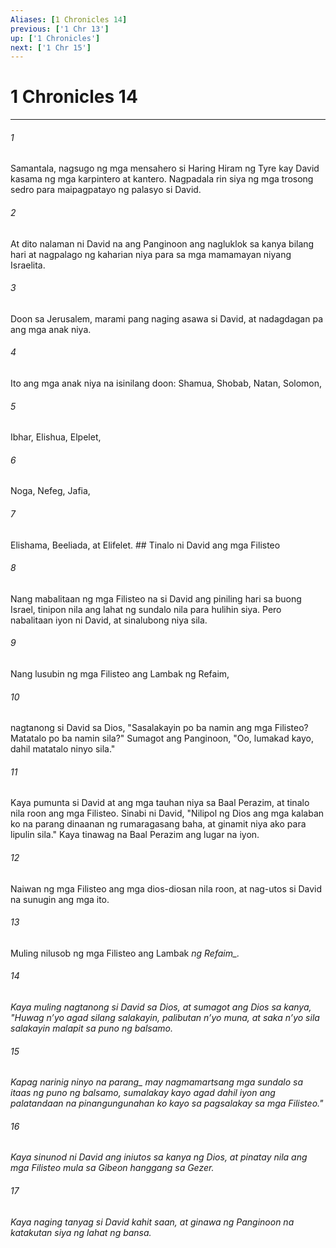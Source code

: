 ```yaml
---
Aliases: [1 Chronicles 14]
previous: ['1 Chr 13']
up: ['1 Chronicles']
next: ['1 Chr 15']
---
```

# 1 Chronicles 14

***






















###### 1 










Samantala, nagsugo ng mga mensahero si Haring Hiram ng Tyre kay David kasama ng mga karpintero at kantero. Nagpadala rin siya ng mga trosong sedro para maipagpatayo ng palasyo si David. 





















###### 2 










At dito nalaman ni David na ang Panginoon ang nagluklok sa kanya bilang hari at nagpalago ng kaharian niya para sa mga mamamayan niyang Israelita. 





















###### 3 










Doon sa Jerusalem, marami pang naging asawa si David, at nadagdagan pa ang mga anak niya. 





















###### 4 










Ito ang mga anak niya na isinilang doon: Shamua, Shobab, Natan, Solomon, 





















###### 5 










Ibhar, Elishua, Elpelet, 





















###### 6 










Noga, Nefeg, Jafia, 





















###### 7 










Elishama, Beeliada, at Elifelet. ## Tinalo ni David ang mga Filisteo 





















###### 8 










Nang mabalitaan ng mga Filisteo na si David ang piniling hari sa buong Israel, tinipon nila ang lahat ng sundalo nila para hulihin siya. Pero nabalitaan iyon ni David, at sinalubong niya sila. 





















###### 9 










Nang lusubin ng mga Filisteo ang Lambak ng Refaim, 





















###### 10 










nagtanong si David sa Dios, "Sasalakayin po ba namin ang mga Filisteo? Matatalo po ba namin sila?" Sumagot ang Panginoon, "Oo, lumakad kayo, dahil matatalo ninyo sila." 





















###### 11 










Kaya pumunta si David at ang mga tauhan niya sa Baal Perazim, at tinalo nila roon ang mga Filisteo. Sinabi ni David, "Nilipol ng Dios ang mga kalaban ko na parang dinaanan ng rumaragasang baha, at ginamit niya ako para lipulin sila." Kaya tinawag na Baal Perazim ang lugar na iyon. 





















###### 12 










Naiwan ng mga Filisteo ang mga dios-diosan nila roon, at nag-utos si David na sunugin ang mga ito. 





















###### 13 










Muling nilusob ng mga Filisteo ang Lambak <i class="trans-change">ng Refaim_. 





















###### 14 










Kaya muling nagtanong si David sa Dios, at sumagot ang Dios sa kanya, "Huwag nʼyo agad silang salakayin, palibutan nʼyo muna, at saka nʼyo sila salakayin malapit sa puno ng balsamo. 





















###### 15 










Kapag narinig ninyo na <i class="trans-change">parang_ may nagmamartsang mga sundalo sa itaas ng puno ng balsamo, sumalakay kayo agad dahil iyon ang palatandaan na pinangungunahan ko kayo sa pagsalakay sa mga Filisteo." 





















###### 16 










Kaya sinunod ni David ang iniutos sa kanya ng Dios, at pinatay nila ang mga Filisteo mula sa Gibeon hanggang sa Gezer. 





















###### 17 










Kaya naging tanyag si David kahit saan, at ginawa ng Panginoon na katakutan siya ng lahat ng bansa.
